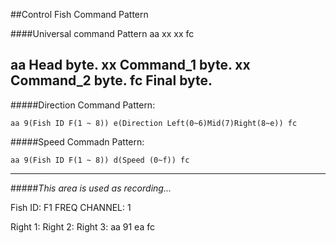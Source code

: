 ##Control Fish Command Pattern

####Universal command Pattern
aa xx xx fc

aa Head byte.
xx Command_1 byte.
xx Command_2 byte.
fc Final byte.
-----------
#####Direction Command Pattern:
```
aa 9(Fish ID F(1 ~ 8)) e(Direction Left(0~6)Mid(7)Right(8~e)) fc
```
#####Speed Commadn Pattern:
```
aa 9(Fish ID F(1 ~ 8)) d(Speed (0~f)) fc
```


----------
#####*This area is used as recording...*


Fish ID: F1
FREQ CHANNEL: 1

Right 1: 
Right 2:
Right 3: aa 91 ea fc